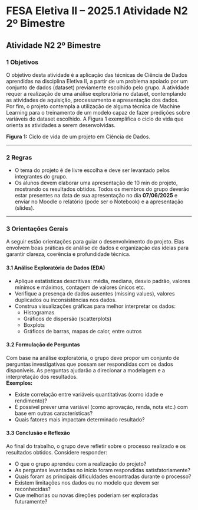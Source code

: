 # FESA Eletiva II – 2025.1 Atividade N2 2º Bimestre

## Atividade N2 2º Bimestre

### 1 Objetivos

O objetivo desta atividade é a aplicação das técnicas de Ciência de Dados aprendidas na disciplina Eletiva II, a partir de um problema apoiado por um conjunto de dados (dataset) previamente escolhido pelo grupo. A atividade requer a realização de uma análise exploratória no dataset, contemplando as atividades de aquisição, processamento e apresentação dos dados.  
Por fim, o projeto contempla a utilização de alguma técnica de Machine Learning para o treinamento de um modelo capaz de fazer predições sobre variáveis do dataset escolhido. A Figura 1 exemplifica o ciclo de vida que orienta as atividades a serem desenvolvidas.

**Figura 1:** Ciclo de vida de um projeto em Ciência de Dados.

---

### 2 Regras

- O tema do projeto é de livre escolha e deve ser levantado pelos integrantes do grupo.  
- Os alunos devem elaborar uma apresentação de 10 min do projeto, mostrando os resultados obtidos. Todos os membros do grupo deverão estar presentes na data de sua apresentação no dia **07/06/2025** e enviar no Moodle o relatório (pode ser o Notebook) e a apresentação (slides).  

---

### 3 Orientações Gerais

A seguir estão orientações para guiar o desenvolvimento do projeto. Elas envolvem boas práticas de análise de dados e organização das ideias para garantir clareza, coerência e profundidade técnica.

#### 3.1 Análise Exploratória de Dados (EDA)

- Aplique estatísticas descritivas: média, mediana, desvio padrão, valores mínimos e máximos, contagem de valores únicos etc.  
- Verifique a presença de dados ausentes (missing values), valores duplicados ou inconsistências nos dados.  
- Construa visualizações gráficas para melhor interpretar os dados:  
  - Histogramas  
  - Gráficos de dispersão (scatterplots)  
  - Boxplots  
  - Gráficos de barras, mapas de calor, entre outros  

#### 3.2 Formulação de Perguntas

Com base na análise exploratória, o grupo deve propor um conjunto de perguntas investigativas que possam ser respondidas com os dados disponíveis. As perguntas ajudarão a direcionar a modelagem e a interpretação dos resultados.  
**Exemplos:**  
- Existe correlação entre variáveis quantitativas (como idade e rendimento)?  
- É possível prever uma variável (como aprovação, renda, nota etc.) com base em outras características?  
- Quais fatores mais impactam determinado resultado?  

#### 3.3 Conclusão e Reflexão

Ao final do trabalho, o grupo deve refletir sobre o processo realizado e os resultados obtidos. Considere responder:  
- O que o grupo aprendeu com a realização do projeto?  
- As perguntas levantadas no início foram respondidas satisfatoriamente?  
- Quais foram as principais dificuldades encontradas durante o processo?  
- Existem limitações nos dados ou no modelo que devem ser reconhecidas?  
- Que melhorias ou novas direções poderiam ser exploradas futuramente?  
